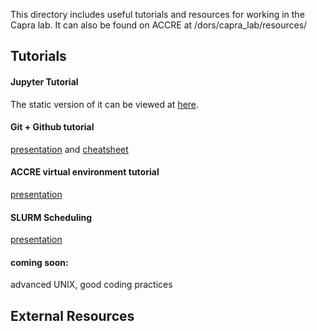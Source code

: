 This directory includes useful tutorials and resources for working in the Capra lab. It can also be found on ACCRE at /dors/capra_lab/resources/

## Tutorials
#### Jupyter Tutorial
The static version of it can be viewed at [here](http://nbviewer.jupyter.org/github/CapraLab/resources/blob/master/tutorials/jupyter_tutorial/jupyter_tutorial.html).

#### Git + Github tutorial 
[presentation](https://github.com/CapraLab/resources/blob/master/tutorials/git_github_tutorial/giterdone_git_tutorial.pdf) and [cheatsheet](https://github.com/CapraLab/resources/blob/master/tutorials/git_github_tutorial/git-cheatsheet.pdf)

#### ACCRE virtual environment tutorial
[presentation](https://github.com/CapraLab/resources/blob/master/tutorials/ACCRE_Environments.pdf)

#### SLURM Scheduling
[presentation](https://github.com/CapraLab/resources/blob/master/tutorials/slurm_scheduling.pdf)

#### coming soon:
advanced UNIX, good coding practices

## External Resources

